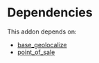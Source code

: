 # Dependencies

This addon depends on:

- [base_geolocalize](../../odoo-bringout-oca-ocb-base_geolocalize)
- [point_of_sale](../../odoo-bringout-oca-ocb-point_of_sale)
